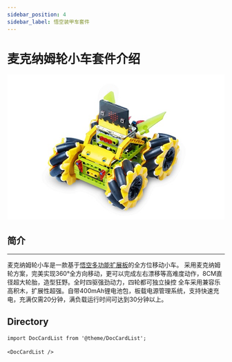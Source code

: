 ```yaml
---
sidebar_position: 4
sidebar_label: 悟空装甲车套件
---
```


# 麦克纳姆轮小车套件介绍

![](./images/Mecanum_wheel_car_kit_01.jpg)

## 简介
---
麦克纳姆轮小车是一款基于[悟空多功能扩展板](http://www.elecfreaks.com/learn-cn/microbitExtensionModule/wukong.html)的全方位移动小车。
采用麦克纳姆轮方案，完美实现360°全方向移动，更可以完成左右漂移等高难度动作，8CM直径超大轮胎，造型狂野。全时四驱强劲动力，四轮都可独立操控
全车采用兼容乐高积木，扩展性超强。自带400mAh锂电池包，板载电源管理系统，支持快速充电，充满仅需20分钟，满负载运行时间可达到30分钟以上。

## Directory

```mdx-code-block
import DocCardList from '@theme/DocCardList';

<DocCardList />
```
